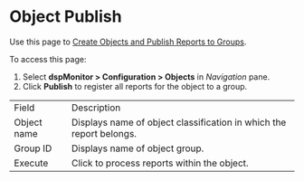 # Object Publish

<div class="use">

Use this page to [Create Objects and Publish Reports to
Groups](../Use_Cases/Create_Objects_and_Publish_Reports_to_Groups.htm).

</div>

To access this page:

1.  Select **dspMonitor \> Configuration \>
    Objects** in *Navigation* pane.
2.  Click **Publish** to register all reports for the object to a
group.

|             |                                                                     |
| ----------- | ------------------------------------------------------------------- |
| Field       | Description                                                         |
| Object name | Displays name of object classification in which the report belongs. |
| Group ID    | Displays name of object group.                                      |
| Execute     | Click to process reports within the object.                         |
